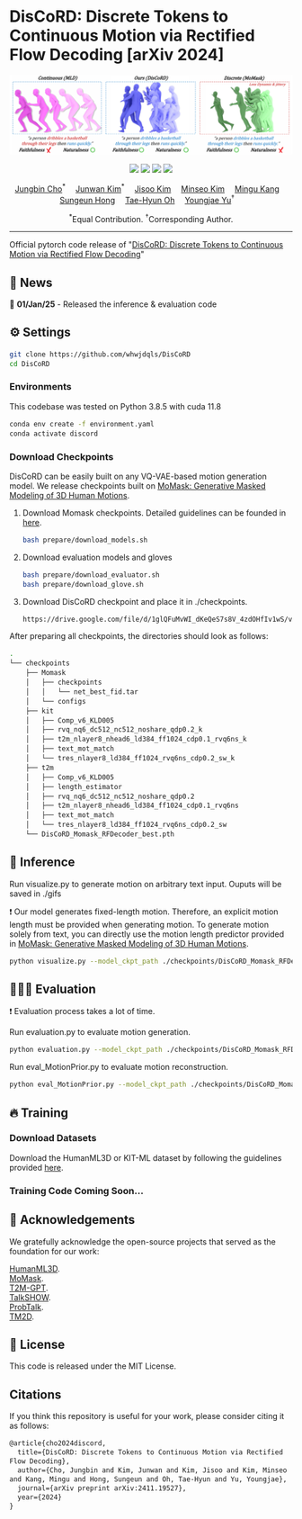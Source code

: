 # DisCoRD: Discrete Tokens to Continuous Motion via Rectified Flow Decoding [arXiv 2024]

![](./images/teaser.png)

<p align="center">
  <a href='https://arxiv.org/abs/2411.19527'>
  <img src='https://img.shields.io/badge/Arxiv-2411.16575-A42C25?style=flat&logo=arXiv&logoColor=A42C25'></a>
  <a href='https://arxiv.org/pdf/2411.19527.pdf'>
  <img src='https://img.shields.io/badge/Paper-PDF-yellow?style=flat&logo=arXiv&logoColor=yellow'></a>
  <a href='https://whwjdqls.github.io/discord.github.io/'>
  <img src='https://img.shields.io/badge/Project-Page-orange?style=flat&logo=Google%20chrome&logoColor=orange'></a>
  <a href='https://paperswithcode.com/sota/motion-synthesis-on-humanml3d?p=discord-discrete-tokens-to-continuous-motion'>
  <img src='https://img.shields.io/endpoint.svg?url=https://paperswithcode.com/badge/discord-discrete-tokens-to-continuous-motion/motion-synthesis-on-humanml3d'></a>
</p>

<p align="center">
  <p align="center">
      <a href='https://github.com/whwjdqls/' target='_blank'>Jungbin Cho</a><sup>*</sup>&emsp;
      <a href='https://junwankimm.github.io/' target='_blank'>Junwan Kim</a><sup>*</sup>&emsp;
      <a href='https://mirlab.yonsei.ac.kr/people/jisoo.html/' target='_blank'>Jisoo Kim</a>&emsp;
      <a href='https://mirlab.yonsei.ac.kr/people/minseo.html/' target='_blank'>Minseo Kim</a>&emsp;
      <a href='' target='_blank'>Mingu Kang</a>&emsp;
      <a href='https://www.csehong.com/' target='_blank'>Sungeun Hong</a>&emsp;
      <a href='https://ami.postech.ac.kr/members/tae-hyun-oh/' target='_blank'>Tae-Hyun Oh</a>&emsp;
      <a href='https://yj-yu.github.io/home/' target='_blank'>Youngjae Yu</a><sup>†</sup>&emsp;
    </p>
  <p align="center">
    <sup>*</sup>Equal Contribution. <sup>†</sup>Corresponding Author.
  </p>
</p>

---

Official pytorch code release of "[DisCoRD: Discrete Tokens to Continuous Motion via Rectified Flow Decoding](https://arxiv.org/abs/2411.19527)"

## 📨 News
🚀 **01/Jan/25** - Released the inference & evaluation code

## ⚙️ Settings
```bash
git clone https://github.com/whwjdqls/DisCoRD
cd DisCoRD
```
### Environments
This codebase was tested on Python 3.8.5 with cuda 11.8
``` bash
conda env create -f environment.yaml
conda activate discord
```

### Download Checkpoints
DisCoRD can be easily built on any VQ-VAE-based motion generation model. We release checkpoints built on [MoMask: Generative Masked Modeling of 3D Human Motions](https://arxiv.org/abs/2312.00063).

1. Download Momask checkpoints. Detailed guidelines can be founded in [here](https://github.com/EricGuo5513/momask-codes).

    ``` bash
    bash prepare/download_models.sh
    ```
2. Download evaluation models and gloves

    ``` bash
    bash prepare/download_evaluator.sh
    bash prepare/download_glove.sh
    ```
3. Download DisCoRD checkpoint and place it in ./checkpoints.
    ``` bash
    https://drive.google.com/file/d/1glQFuMvWI_dKeQeS7s8V_4zdOHfIv1wS/view?usp=drive_link
    ```

After preparing all checkpoints, the directories should look as follows:

``` bash
.
└── checkpoints
    ├── Momask
    │   ├── checkpoints
    │   │   └── net_best_fid.tar
    │   └── configs
    ├── kit
    │   ├── Comp_v6_KLD005
    │   ├── rvq_nq6_dc512_nc512_noshare_qdp0.2_k
    │   ├── t2m_nlayer8_nhead6_ld384_ff1024_cdp0.1_rvq6ns_k
    │   ├── text_mot_match
    │   └── tres_nlayer8_ld384_ff1024_rvq6ns_cdp0.2_sw_k
    ├── t2m
    │   ├── Comp_v6_KLD005
    │   ├── length_estimator
    │   ├── rvq_nq6_dc512_nc512_noshare_qdp0.2
    │   ├── t2m_nlayer8_nhead6_ld384_ff1024_cdp0.1_rvq6ns
    │   ├── text_mot_match
    │   └── tres_nlayer8_ld384_ff1024_rvq6ns_cdp0.2_sw
    └── DisCoRD_Momask_RFDecoder_best.pth
```

## 💭 Inference

Run visualize.py to generate motion on arbitrary text input. Ouputs will be saved in ./gifs

❗ Our model generates fixed-length motion. Therefore, an explicit motion length must be provided when generating motion. To generate motion solely from text, you can directly use the motion length predictor provided in  [MoMask: Generative Masked Modeling of 3D Human Motions](https://arxiv.org/abs/2312.00063).
``` bash
python visualize.py --model_ckpt_path ./checkpoints/DisCoRD_Momask_RFDecoder_best.pth --input_text "A person is walking" --m_length 196
```

## 🏃🏻‍♂️ Evaluation
❗ Evaluation process takes a lot of time.

Run evaluation.py to evaluate motion generation.
``` bash
python evaluation.py --model_ckpt_path ./checkpoints/DisCoRD_Momask_RFDecoder_best.pth
```

Run eval_MotionPrior.py to evaluate motion reconstruction. 
``` bash
python eval_MotionPrior.py --model_ckpt_path ./checkpoints/DisCoRD_Momask_RFDecoder_best.pth
```

## 🔥 Training

### Download Datasets
Download the HumanML3D or KIT-ML dataset by following the guidelines provided [here](https://github.com/EricGuo5513/HumanML3D).
### Training Code Coming Soon...

## 👀 Acknowledgements
We gratefully acknowledge the open-source projects that served as the foundation for our work:

[HumanML3D](https://github.com/EricGuo5513/HumanML3D).\
[MoMask](https://github.com/EricGuo5513/momask-codes). \
[T2M-GPT](https://github.com/Mael-zys/T2M-GPT).\
[TalkSHOW](https://github.com/yhw-yhw/TalkSHOW).\
[ProbTalk](https://github.com/feifeifeiliu/ProbTalk).\
[TM2D](https://github.com/Garfield-kh/TM2D).



## 🔑 License
This code is released under the MIT License.



## Citations
If you think this repository is useful for your work, please consider citing it as follows:
```
@article{cho2024discord,
  title={DisCoRD: Discrete Tokens to Continuous Motion via Rectified Flow Decoding},
  author={Cho, Jungbin and Kim, Junwan and Kim, Jisoo and Kim, Minseo and Kang, Mingu and Hong, Sungeun and Oh, Tae-Hyun and Yu, Youngjae},
  journal={arXiv preprint arXiv:2411.19527},
  year={2024}
}
```
